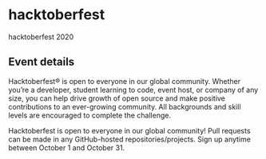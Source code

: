 # hacktoberfest
hacktoberfest 2020
## Event details
Hacktoberfest® is open to everyone in our global community. Whether you’re a developer, student learning to code, event host, or company of any size, you can help drive growth of open source and make positive contributions to an ever-growing community. All backgrounds and skill levels are encouraged to complete the challenge.

Hacktoberfest is open to everyone in our global community! Pull requests can be made in any GitHub-hosted repositories/projects. Sign up anytime between October 1 and October 31.
